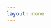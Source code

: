 ```yaml
---
layout: none
---
```


<RedoclyAPIBlock src="https://developer-stage.adobe.com/redocly-test/openapi/generative_expand.yaml" width="600px" codeBlock="tokens: { punctuation: { color: 'red' }}" /> 
